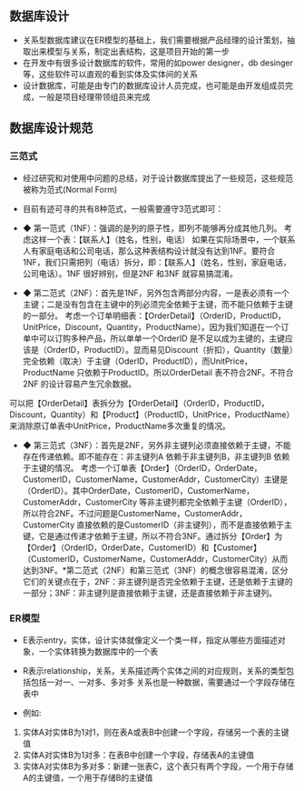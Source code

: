 ## 数据库设计
* 关系型数据库建议在ER模型的基础上，我们需要根据产品经理的设计策划，抽取出来模型与关系，制定出表结构，这是项目开始的第一步
* 在开发中有很多设计数据库的软件，常用的如power designer，db desinger等，这些软件可以直观的看到实体及实体间的关系
* 设计数据库，可能是由专门的数据库设计人员完成，也可能是由开发组成员完成，一般是项目经理带领组员来完成

## 数据库设计规范
### 三范式
* 经过研究和对使用中问题的总结，对于设计数据库提出了一些规范，这些规范被称为范式(Normal Form)

* 目前有迹可寻的共有8种范式，一般需要遵守3范式即可：
* ◆ 第一范式（1NF）：强调的是列的原子性，即列不能够再分成其他几列。
考虑这样一个表：【联系人】（姓名，性别，电话） 如果在实际场景中，一个联系人有家庭电话和公司电话，那么这种表结构设计就没有达到1NF。要符合1NF，我们只需把列（电话）拆分，即：【联系人】（姓名，性别，家庭电话，公司电话）。1NF 很好辨别，但是2NF 和3NF 就容易搞混淆。

* ◆ 第二范式（2NF）：首先是1NF，另外包含两部分内容，一是表必须有一个主键；二是没有包含在主键中的列必须完全依赖于主键，而不能只依赖于主键的一部分。
考虑一个订单明细表：【OrderDetail】（OrderID，ProductID，UnitPrice，Discount，Quantity，ProductName）。因为我们知道在一个订单中可以订购多种产品，所以单单一个OrderID 是不足以成为主键的，主键应该是（OrderID，ProductID）。显而易见Discount（折扣），Quantity（数量）完全依赖（取决）于主键（OderID，ProductID），而UnitPrice，ProductName 只依赖于ProductID。所以OrderDetail 表不符合2NF。不符合2NF 的设计容易产生冗余数据。

可以把【OrderDetail】表拆分为【OrderDetail】（OrderID，ProductID，Discount，Quantity）和【Product】（ProductID，UnitPrice，ProductName）来消除原订单表中UnitPrice，ProductName多次重复的情况。

* ◆ 第三范式（3NF）：首先是2NF，另外非主键列必须直接依赖于主键，不能存在传递依赖。即不能存在：非主键列A 依赖于非主键列B，非主键列B 依赖于主键的情况。
考虑一个订单表【Order】（OrderID，OrderDate，CustomerID，CustomerName，CustomerAddr，CustomerCity）主键是（OrderID）。其中OrderDate，CustomerID，CustomerName，CustomerAddr，CustomerCity 等非主键列都完全依赖于主键（OrderID），所以符合2NF。不过问题是CustomerName，CustomerAddr，CustomerCity 直接依赖的是CustomerID（非主键列），而不是直接依赖于主键，它是通过传递才依赖于主键，所以不符合3NF。通过拆分【Order】为【Order】（OrderID，OrderDate，CustomerID）和【Customer】（CustomerID，CustomerName，CustomerAddr，CustomerCity）从而达到3NF。*第二范式（2NF）和第三范式（3NF）的概念很容易混淆，区分它们的关键点在于，2NF：非主键列是否完全依赖于主键，还是依赖于主键的一部分；3NF：非主键列是直接依赖于主键，还是直接依赖于非主键列。

### ER模型
* E表示entry，实体，设计实体就像定义一个类一样，指定从哪些方面描述对象，一个实体转换为数据库中的一个表
* R表示relationship，关系，关系描述两个实体之间的对应规则，关系的类型包括包括一对一、一对多、多对多
关系也是一种数据，需要通过一个字段存储在表中

* 例如:
1. 实体A对实体B为1对1，则在表A或表B中创建一个字段，存储另一个表的主键值
2. 实体A对实体B为1对多：在表B中创建一个字段，存储表A的主键值
3. 实体A对实体B为多对多：新建一张表C，这个表只有两个字段，一个用于存储A的主键值，一个用于存储B的主键值